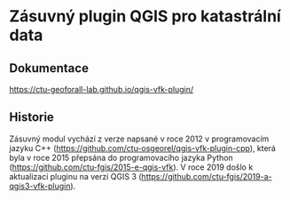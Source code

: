 # Zásuvný plugin QGIS pro katastrální data

## Dokumentace

https://ctu-geoforall-lab.github.io/qgis-vfk-plugin/

## Historie

Zásuvný modul vychází z verze napsané v roce 2012 v programovacím
jazyku C++ (https://github.com/ctu-osgeorel/qgis-vfk-plugin-cpp),
která byla v roce 2015 přepsána do programovacího jazyka Python
(https://github.com/ctu-fgis/2015-e-qgis-vfk). V roce 2019 došlo k
aktualizaci pluginu na verzi QGIS 3
(https://github.com/ctu-fgis/2019-a-qgis3-vfk-plugin).
